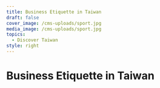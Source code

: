 ```yaml
---
title: Business Etiquette in Taiwan
draft: false
cover_image: /cms-uploads/sport.jpg
media_image: /cms-uploads/sport.jpg
topics:
  - Discover Taiwan
style: right
---
```

# Business Etiquette in Taiwan